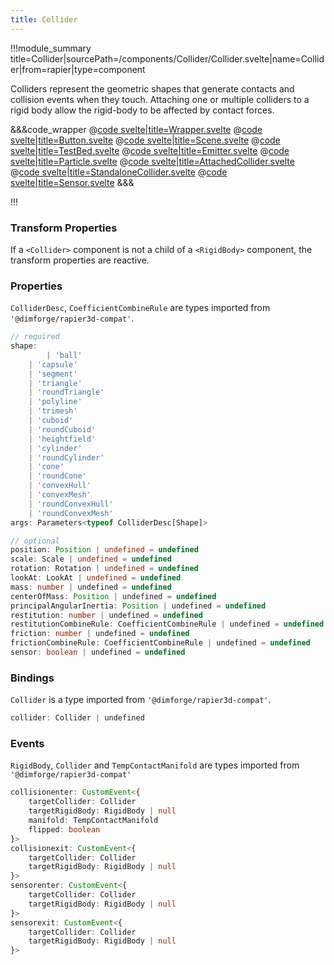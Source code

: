 ```yaml
---
title: Collider
---
```


<script lang="ts">
import Wrapper from '$examples/rapier/collider/Wrapper.svelte'
</script>

!!!module_summary title=Collider|sourcePath=/components/Collider/Collider.svelte|name=Collider|from=rapier|type=component

Colliders represent the geometric shapes that generate contacts and collision events when they touch. Attaching one or multiple colliders to a rigid body allow the rigid-body to be affected by contact forces.

<ExampleWrapper>
  <Wrapper />
</ExampleWrapper>

&&&code_wrapper
@[code svelte|title=Wrapper.svelte](../../examples/rapier/collider/Wrapper.svelte)
@[code svelte|title=Button.svelte](../../examples/rapier/collider/Button.svelte)
@[code svelte|title=Scene.svelte](../../examples/rapier/collider/Scene.svelte)
@[code svelte|title=TestBed.svelte](../../examples/rapier/collider/TestBed.svelte)
@[code svelte|title=Emitter.svelte](../../examples/rapier/collider/Emitter.svelte)
@[code svelte|title=Particle.svelte](../../examples/rapier/collider/Particle.svelte)
@[code svelte|title=AttachedCollider.svelte](../../examples/rapier/collider/AttachedCollider.svelte)
@[code svelte|title=StandaloneCollider.svelte](../../examples/rapier/collider/StandaloneCollider.svelte)
@[code svelte|title=Sensor.svelte](../../examples/rapier/collider/Sensor.svelte)
&&&

!!!

### Transform Properties

If a `<Collider>` component is not a child of a `<RigidBody>` component, the transform properties are reactive.

### Properties

`ColliderDesc`, `CoefficientCombineRule` are types imported from `'@dimforge/rapier3d-compat'`.

```ts
// required
shape:
		| 'ball'
    | 'capsule'
    | 'segment'
    | 'triangle'
    | 'roundTriangle'
    | 'polyline'
    | 'trimesh'
    | 'cuboid'
    | 'roundCuboid'
    | 'heightfield'
    | 'cylinder'
    | 'roundCylinder'
    | 'cone'
    | 'roundCone'
    | 'convexHull'
    | 'convexMesh'
    | 'roundConvexHull'
    | 'roundConvexMesh'
args: Parameters<typeof ColliderDesc[Shape]>

// optional
position: Position | undefined = undefined
scale: Scale | undefined = undefined
rotation: Rotation | undefined = undefined
lookAt: LookAt | undefined = undefined
mass: number | undefined = undefined
centerOfMass: Position | undefined = undefined
principalAngularInertia: Position | undefined = undefined
restitution: number | undefined = undefined
restitutionCombineRule: CoefficientCombineRule | undefined = undefined
friction: number | undefined = undefined
frictionCombineRule: CoefficientCombineRule | undefined = undefined
sensor: boolean | undefined = undefined
```

### Bindings

`Collider` is a type imported from `'@dimforge/rapier3d-compat'`.

```ts
collider: Collider | undefined
```

### Events

`RigidBody`, `Collider` and `TempContactManifold` are types imported from `'@dimforge/rapier3d-compat'`

```ts
collisionenter: CustomEvent<{
	targetCollider: Collider
	targetRigidBody: RigidBody | null
	manifold: TempContactManifold
	flipped: boolean
}>
collisionexit: CustomEvent<{
	targetCollider: Collider
	targetRigidBody: RigidBody | null
}>
sensorenter: CustomEvent<{
	targetCollider: Collider
	targetRigidBody: RigidBody | null
}>
sensorexit: CustomEvent<{
	targetCollider: Collider
	targetRigidBody: RigidBody | null
}>
```
